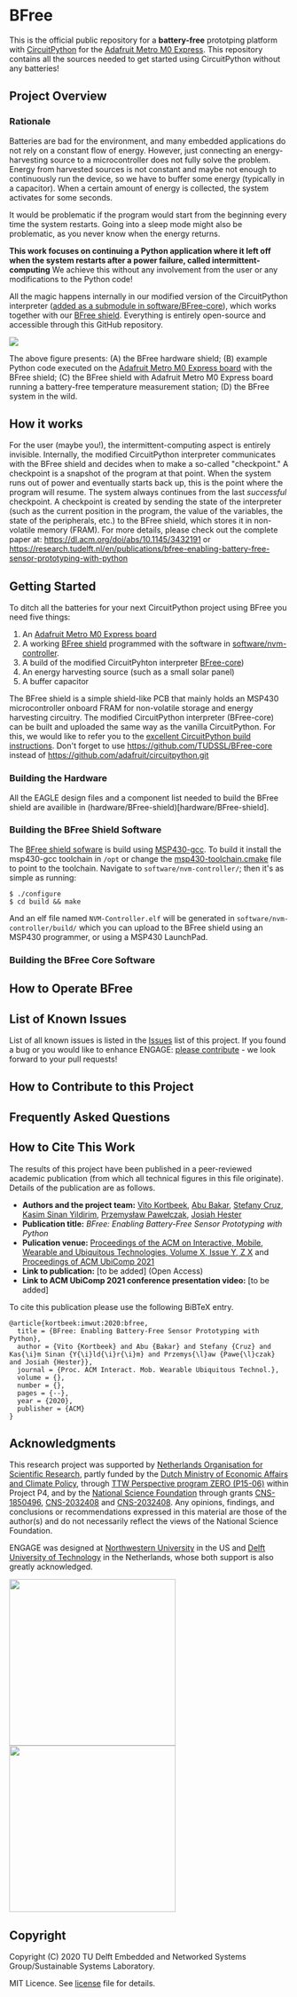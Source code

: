 # BFree

This is the official public repository for a **battery-free** prototping platform with [CircuitPython](https://circuitpython.org/) for the [Adafruit Metro M0 Express](https://www.adafruit.com/product/3505).
This repository contains all the sources needed to get started using CircuitPython without any batteries!

## Project Overview

### Rationale
Batteries are bad for the environment, and many embedded applications do not rely on a constant flow of energy. However, just connecting an energy-harvesting source to a microcontroller does not fully solve the problem. Energy from harvested sources is not constant and maybe not enough to continuously run the device, so we have to buffer some energy (typically in a capacitor). When a certain amount of energy is collected, the system activates for some seconds.

It would be problematic if the program would start from the beginning every time the system restarts. Going into a sleep mode might also be problematic, as you never know when the energy returns.

**This work focuses on continuing a Python application where it left off when the system restarts after a power failure, called intermittent-computing**
We achieve this without any involvement from the user or any modifications to the Python code!

All the magic happens internally in our modified version of the CircuitPython interpreter ([added as a submodule in software/BFree-core](https://github.com/TUDSSL/BFree-core)), which works together with our [BFree shield](hardware/BFree-shield). Everything is entirely open-source and accessible through this GitHub repository.

<img src="https://github.com/TUDSSL/BFree/blob/main/doc-images/bfree-overview.jpg">
  
The above figure presents: (A) the BFree hardware shield; (B) example Python code executed on the [Adafruit Metro M0 Express board](https://www.adafruit.com/product/3505) with the BFree shield; (C) the BFree shield with Adafruit Metro M0 Express board running a battery-free temperature measurement station; (D) the BFree system in the wild.

## How it works
For the user (maybe you!), the intermittent-computing aspect is entirely invisible. Internally, the modified CircuitPython interpreter communicates with the BFree shield and decides when to make a so-called "checkpoint." A checkpoint is a snapshot of the program at that point. When the system runs out of power and eventually starts back up, this is the point where the program will resume. The system always continues from the last *successful* checkpoint.
A checkpoint is created by sending the state of the interpreter (such as the current position in the program, the value of the variables, the state of the peripherals, etc.) to the BFree shield, which stores it in non-volatile memory (FRAM). For more details, please check out the complete paper at: https://dl.acm.org/doi/abs/10.1145/3432191 or https://research.tudelft.nl/en/publications/bfree-enabling-battery-free-sensor-prototyping-with-python

## Getting Started
To ditch all the batteries for your next CircuitPython project using BFree you need five things:
1. An [Adafruit Metro M0 Express board](https://www.adafruit.com/product/3505) 
2. A working [BFree shield](hardware/BFree-shield) programmed with the software in [software/nvm-controller](software/nvm-controller).
3. A build of the modified CircuitPyhton interpreter [BFree-core](https://github.com/TUDSSL/BFree-core))
4. An energy harvesting source (such as a small solar panel)
5. A buffer capacitor

The BFree shield is a simple shield-like PCB that mainly holds an MSP430 microcontroller onboard FRAM for non-volatile storage and energy harvesting circuitry. The modified CircuitPython interpreter (BFree-core) can be built and uploaded the same way as the vanilla CircuitPython. For this, we would like to refer you to the [excellent CircuitPython build instructions](https://learn.adafruit.com/building-circuitpython/build-circuitpython). Don't forget to use https://github.com/TUDSSL/BFree-core instead of https://github.com/adafruit/circuitpython.git

### Building the Hardware
All the EAGLE design files and a component list needed to build the BFree shield are availible in (hardware/BFree-shield)[hardware/BFree-shield].

### Building the BFree Shield Software
The [BFree shield sofware](https://github.com/TUDSSL/BFree/tree/main/software/nvm-controller) is build using [MSP430-gcc](https://www.ti.com/tool/MSP430-GCC-OPENSOURCE). To build it install the msp430-gcc toolchain in `/opt` or change the [msp430-toolchain.cmake](software/nvm-controller/msp430-toolchain.cmake) file to point to the toolchain.
Navigate to `software/nvm-controller/`; then it's as simple as running:
```
$ ./configure
$ cd build && make
```
And an elf file named `NVM-Controller.elf` will be generated in `software/nvm-controller/build/` which you can upload to the BFree shield using an MSP430 programmer, or using a MSP430 LaunchPad.

### Building the BFree Core Software


## How to Operate BFree

## List of Known Issues

List of all known issues is listed in the [Issues](https://github.com/TUDSSL/BFree/issues) list of this project. If you found a bug or you would like to enhance ENGAGE: [please contribute](#How-to-Contribute-to-this-Project) - we look forward to your pull requests!

## How to Contribute to this Project

## Frequently Asked Questions

## How to Cite This Work

The results of this project have been published in a peer-reviewed academic publication (from which all technical figures in this file originate). Details of the publication are as follows.

* **Authors and the project team:** [Vito Kortbeek](https://www.vitokortbeek.com/), [Abu Bakar](http://www.abubakar.info/), [Stefany Cruz](https://www.linkedin.com/in/stefany-cruz-1386b4147/), [Kasim Sinan Yildirim](https://sinanyil81.github.io/), [Przemysław Pawełczak](http://www.pawelczak.net/), [Josiah Hester](https://josiahhester.com/)
* **Publication title:** _BFree: Enabling Battery-Free Sensor Prototyping with Python_
* **Pulication venue:** [Proceedings of the ACM on Interactive, Mobile, Wearable and Ubiquitous Technologies, Volume X, Issue Y, Z X]() and [Proceedings of ACM UbiComp 2021](https://ubicomp.org/ubicomp2021/)
* **Link to publication:** [to be added] (Open Access)
* **Link to ACM UbiComp 2021 conference presentation video:** [to be added]

To cite this publication please use the following BiBTeX entry.

```
@article{kortbeek:imwut:2020:bfree,
  title = {BFree: Enabling Battery-Free Sensor Prototyping with Python},
  author = {Vito {Kortbeek} and Abu {Bakar} and Stefany {Cruz} and Kas{\i}m Sinan {Y{\i}ld{\i}r{\i}m} and Przemys{\l}aw {Pawe{\l}czak} and Josiah {Hester}},
  journal = {Proc. ACM Interact. Mob. Wearable Ubiquitous Technol.},
  volume = {},
  number = {},
  pages = {--},
  year = {2020},
  publisher = {ACM}
}
```

## Acknowledgments

This research project was supported by [Netherlands Organisation for Scientific Research](https://www.nwo.nl/en), partly funded by the [Dutch Ministry of Economic Affairs and Climate Policy](https://www.government.nl/ministries/ministry-of-economic-affairs-and-climate-policy), through [TTW Perspective program ZERO (P15-06)](https://www.zero-program.nl/) within Project P4, and by the [National Science Foundation](https://www.nsf.org/) through grants [CNS-1850496](https://www.nsf.gov/awardsearch/showAward?AWD_ID=1850496), [CNS-2032408](https://www.nsf.gov/awardsearch/showAward?AWD_ID=2032408) and [CNS-2032408](https://www.nsf.gov/awardsearch/showAward?AWD_ID=2038853). Any opinions, findings, and conclusions or recommendations expressed in this material are those of the author(s) and do not necessarily reflect the views of the National Science Foundation.

ENGAGE was designed at [Northwestern University](https://www.northwestern.edu) in the US and [Delft University of Technology](https://www.tudelft.nl) in the Netherlands, whose both support is also greatly acknowledged. 

<a href="https://www.northwestern.edu"><img src="https://github.com/TUDSSL/BFree/blob/main/doc-images/northwestern_logo.jpg" width="300px"></a><a href="https://www.tudelft.nl"><img src="https://github.com/TUDSSL/BFree/blob/main/doc-images/tudelft_logo.png" width="300px"></a>

## Copyright

Copyright (C) 2020 TU Delft Embedded and Networked Systems Group/Sustainable Systems Laboratory.

MIT Licence. See [license](https://github.com/TUDSSL/ENGAGE/blob/master/LICENSE) file for details.
